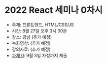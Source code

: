 # 2022 React 세미나 0차시

* 주제: 프론트엔드, HTML/CSS/JS
* 시간: 8월 27일 오후 3시 30분
* 장소: 강남 (추가 예정)
* 녹화영상: (추가 예정)
* 강의자료: (추가 예정)
* [과제 0](./assignment-0.md): 9월 3일 자정까지 제출